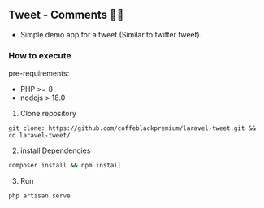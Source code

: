 ## Tweet - Comments 🧙‍♂️

- Simple demo app for a tweet (Similar to twitter tweet). 


### How to execute

pre-requirements:
- PHP >= 8
- nodejs > 18.0

1) Clone repository
```git
git clone: https://github.com/coffeblackpremium/laravel-tweet.git && cd laravel-tweet/
```

2) install Dependencies
```bash
composer install && npm install
```
3) Run
```bash
php artisan serve
```
